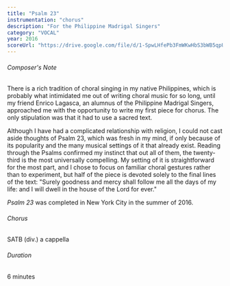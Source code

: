 ```yaml
---
title: "Psalm 23"
instrumentation: "chorus"
description: "For the Philippine Madrigal Singers"
category: "VOCAL"
year: 2016
scoreUrl: "https://drive.google.com/file/d/1-SpwLHfePb3FmWKwHbS3bWB5qpURdt8F/view?usp=sharing"
---
```


###### Composer's Note

There is a rich tradition of choral singing in my native Philippines, which is probably what intimidated me out of writing choral music for so long, until my friend Enrico Lagasca, an alumnus of the Philippine Madrigal Singers, approached me with the opportunity to write my first piece for chorus. The only stipulation was that it had to use a sacred text.

Although I have had a complicated relationship with religion, I could not cast aside thoughts of Psalm 23, which was fresh in my mind, if only because of its popularity and the many musical settings of it that already exist. Reading through the Psalms confirmed my instinct that out all of them, the twenty-third is the most universally compelling. My setting of it is straightforward for the most part, and I chose to focus on familiar choral gestures rather than to experiment, but half of the piece is devoted solely to the final lines of the text: "Surely goodness and mercy shall follow me all the days of my life: and I will dwell in the house of the Lord for ever."

_Psalm 23_ was completed in New York City in the summer of 2016.

###### Chorus
SATB (div.) a cappella

###### Duration
 6 minutes